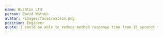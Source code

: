 ```yaml
---
name: Bashton Ltd
person: David Watson
avatar: /images/faces/watson.png
position: Engineer
quote: I could be able to reduce method response time from 15 seconds to 30 milliseconds.
---
```

